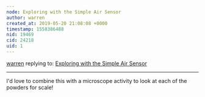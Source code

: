 ```yaml
---
node: Exploring with the Simple Air Sensor
author: warren
created_at: 2019-05-20 21:08:08 +0000
timestamp: 1558386488
nid: 19469
cid: 24218
uid: 1
---
```




[warren](../profile/warren) replying to: [Exploring with the Simple Air Sensor](../notes/stevie/05-20-2019/exploring-with-the-simple-air-sensor)

----
 I'd love to combine this with a microscope activity to look at each of the powders for scale!